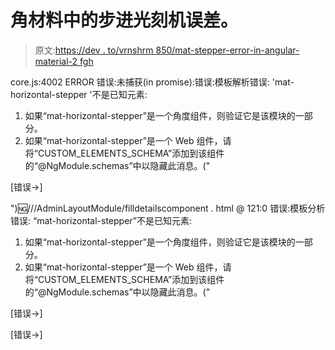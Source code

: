 # 角材料中的步进光刻机误差。

> 原文:[https://dev . to/vrnshrm 850/mat-stepper-error-in-angular-material-2 fgh](https://dev.to/vrnshrm850/mat-stepper-error-in-angular-material-2fgh)

core.js:4002 ERROR 错误:未捕获(in promise):错误:模板解析错误:
'mat-horizontal-stepper '不是已知元素:

1.  如果“mat-horizontal-stepper”是一个角度组件，则验证它是该模块的一部分。
2.  如果“mat-horizontal-stepper”是一个 Web 组件，请将“CUSTOM_ELEMENTS_SCHEMA”添加到该组件的“@NgModule.schemas”中以隐藏此消息。("

[错误->]

"):ng:///AdminLayoutModule/filldetailscomponent . html @ 121:0
错误:模板分析错误:
“mat-horizontal-stepper”不是已知元素:

1.  如果“mat-horizontal-stepper”是一个角度组件，则验证它是该模块的一部分。
2.  如果“mat-horizontal-stepper”是一个 Web 组件，请将“CUSTOM_ELEMENTS_SCHEMA”添加到该组件的“@NgModule.schemas”中以隐藏此消息。("

[错误->]

[错误->]